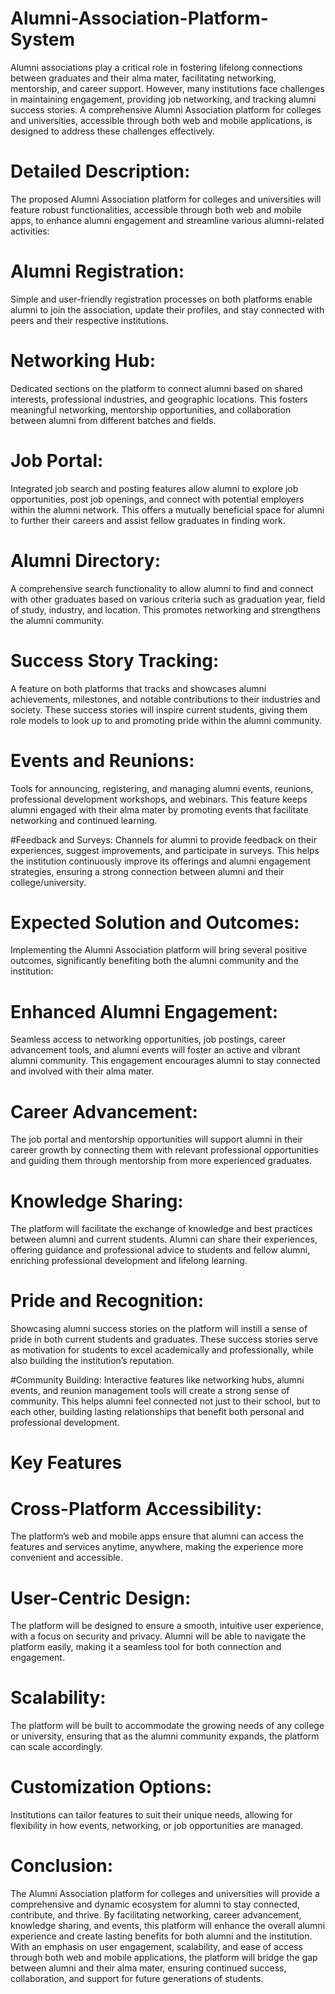 # Alumni-Association-Platform-System

Alumni associations play a critical role in fostering lifelong connections between graduates and their alma mater, facilitating networking, mentorship, and career support. However, many institutions face challenges in maintaining engagement, providing job networking, and tracking alumni success stories. A comprehensive Alumni Association platform for colleges and universities, accessible through both web and mobile applications, is designed to address these challenges effectively.

# Detailed Description:
The proposed Alumni Association platform for colleges and universities will feature robust functionalities, accessible through both web and mobile apps, to enhance alumni engagement and streamline various alumni-related activities:

# Alumni Registration:
Simple and user-friendly registration processes on both platforms enable alumni to join the association, update their profiles, and stay connected with peers and their respective institutions.

# Networking Hub:
Dedicated sections on the platform to connect alumni based on shared interests, professional industries, and geographic locations. This fosters meaningful networking, mentorship opportunities, and collaboration between alumni from different batches and fields.

# Job Portal:
Integrated job search and posting features allow alumni to explore job opportunities, post job openings, and connect with potential employers within the alumni network. This offers a mutually beneficial space for alumni to further their careers and assist fellow graduates in finding work.

# Alumni Directory:
A comprehensive search functionality to allow alumni to find and connect with other graduates based on various criteria such as graduation year, field of study, industry, and location. This promotes networking and strengthens the alumni community.

# Success Story Tracking:
A feature on both platforms that tracks and showcases alumni achievements, milestones, and notable contributions to their industries and society. These success stories will inspire current students, giving them role models to look up to and promoting pride within the alumni community.

# Events and Reunions:
Tools for announcing, registering, and managing alumni events, reunions, professional development workshops, and webinars. This feature keeps alumni engaged with their alma mater by promoting events that facilitate networking and continued learning.

#Feedback and Surveys:
Channels for alumni to provide feedback on their experiences, suggest improvements, and participate in surveys. This helps the institution continuously improve its offerings and alumni engagement strategies, ensuring a strong connection between alumni and their college/university.

# Expected Solution and Outcomes:
Implementing the Alumni Association platform will bring several positive outcomes, significantly benefiting both the alumni community and the institution:

# Enhanced Alumni Engagement:
Seamless access to networking opportunities, job postings, career advancement tools, and alumni events will foster an active and vibrant alumni community. This engagement encourages alumni to stay connected and involved with their alma mater.

# Career Advancement:
The job portal and mentorship opportunities will support alumni in their career growth by connecting them with relevant professional opportunities and guiding them through mentorship from more experienced graduates.

# Knowledge Sharing:
The platform will facilitate the exchange of knowledge and best practices between alumni and current students. Alumni can share their experiences, offering guidance and professional advice to students and fellow alumni, enriching professional development and lifelong learning.

# Pride and Recognition:
Showcasing alumni success stories on the platform will instill a sense of pride in both current students and graduates. These success stories serve as motivation for students to excel academically and professionally, while also building the institution’s reputation.

#Community Building:
Interactive features like networking hubs, alumni events, and reunion management tools will create a strong sense of community. This helps alumni feel connected not just to their school, but to each other, building lasting relationships 
that benefit both personal and professional development.

# Key Features

# Cross-Platform Accessibility: 
The platform’s web and mobile apps ensure that alumni can access the features and services anytime, anywhere, making the experience more convenient and accessible.

# User-Centric Design:
The platform will be designed to ensure a smooth, intuitive user experience, with a focus on security and privacy. Alumni will be able to navigate the platform easily, making it a seamless tool for both connection and engagement.

# Scalability:
The platform will be built to accommodate the growing needs of any college or university, ensuring that as the alumni community expands, the platform can scale accordingly.

# Customization Options:
Institutions can tailor features to suit their unique needs, allowing for flexibility in how events, networking, or job opportunities are managed.

# Conclusion:
The Alumni Association platform for colleges and universities will provide a comprehensive and dynamic ecosystem for alumni to stay connected, contribute, and thrive. By facilitating networking, career advancement, knowledge sharing, and events, this platform will enhance the overall alumni experience and create lasting benefits for both alumni and the institution.
With an emphasis on user engagement, scalability, and ease of access through both web and mobile applications, the platform will bridge the gap between alumni and their alma mater, ensuring continued success, collaboration, and support for future generations of students.
